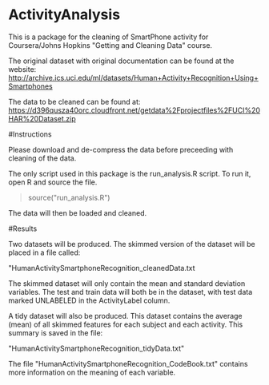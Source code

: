 ActivityAnalysis
================

This is a package for the cleaning of SmartPhone activity for Coursera/Johns Hopkins "Getting and Cleaning Data" course.

The original dataset with original documentation can be found at the website:
http://archive.ics.uci.edu/ml/datasets/Human+Activity+Recognition+Using+Smartphones 

The data to be cleaned can be found at:
https://d396qusza40orc.cloudfront.net/getdata%2Fprojectfiles%2FUCI%20HAR%20Dataset.zip 

#Instructions

Please download and de-compress the data before preceeding with cleaning of the data.

The only script used in this package is the run_analysis.R script. To run it, open R and source the file.

> source("run_analysis.R")

The data will then be loaded and cleaned. 

#Results

Two datasets will be produced. The skimmed version of the dataset will be placed in a file called:

"HumanActivitySmartphoneRecognition_cleanedData.txt

The skimmed dataset will only contain the mean and standard deviation variables. The test and train data will both be in the dataset, with test data marked UNLABELED in the ActivityLabel column.

A tidy dataset will also be produced. This dataset contains the average (mean) of all skimmed features for each subject and each activity. This summary is saved in the file:

"HumanActivitySmartphoneRecognition_tidyData.txt"


The file "HumanActivitySmartphoneRecognition_CodeBook.txt" contains more information on the meaning of each variable.
